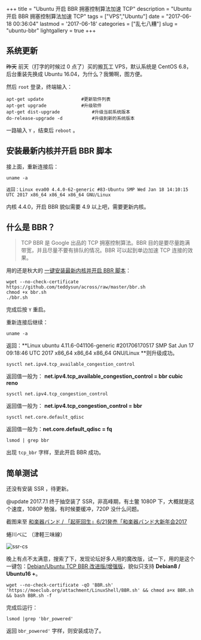 +++
title = "Ubuntu 开启 BBR 拥塞控制算法加速 TCP"
description = "Ubuntu 开启 BBR 拥塞控制算法加速 TCP"
tags = ["VPS","Ubuntu"]
date = "2017-06-18 00:36:04"
lastmod = '2017-06-18'
categories = ["乱七八糟"]
slug = "ubuntu-bbr"
lightgallery = true
+++

## 系统更新

~~昨天~~ 前天（打字的时候过 0 点了）买的搬瓦工 VPS，默认系统是 CentOS 6.8，后台重装先换成 Ubuntu 16.04，为什么？我懒啊，图方便。

然后 `root` 登录，终端输入：

```
apt-get update				#更新软件列表
apt-get upgrade				#升级软件
apt-get dist-upgrade			#升级当前系统版本
do-release-upgrade -d			#升级到新的系统版本
```

一路输入 `Y` ，结束后 `reboot` 。

## 安装最新内核并开启 BBR 脚本

接上面，重新连接后：

```
uname -a
```

```
返回：Linux eva00 4.4.0-62-generic #83-Ubuntu SMP Wed Jan 18 14:10:15 UTC 2017 x86_64 x86_64 x86_64 GNU/Linux
```

内核 4.4.0，开启 BBR 貌似需要 4.9 以上吧，需要更新内核。

## 什么是 BBR？

> TCP BBR 是 Google 出品的 TCP 拥塞控制算法。BBR 目的是要尽量跑满带宽，并且尽量不要有排队的情况。BBR 可以起到单边加速 TCP 连接的效果。

用的还是秋大的 [一键安装最新内核并开启 BBR 脚本](https://teddysun.com/489.html)：

```
wget --no-check-certificate https://github.com/teddysun/across/raw/master/bbr.sh
chmod +x bbr.sh
./bbr.sh
```
完成后按 `Y` 重启。

重新连接后继续：

```
uname -a
```

返回：**Linux ubuntu 4.11.6-041106-generic #201706170517 SMP Sat Jun 17 09:18:46 UTC 2017 x86_64 x86_64 x86_64 GNU/Linux **则升级成功。

```
sysctl net.ipv4.tcp_available_congestion_control
```

返回值一般为： **net.ipv4.tcp_available_congestion_control = bbr cubic reno**

```
sysctl net.ipv4.tcp_congestion_control
```

返回值一般为： **net.ipv4.tcp_congestion_control = bbr**

```
sysctl net.core.default_qdisc
```

返回值一般为：**net.core.default_qdisc = fq**

```
lsmod | grep bbr
```

出现 `tcp_bbr` 字样，至此开启 BBR 成功。

## 简单测试

还没有安装 SSR ，待更新。

@update 2017.7.1 终于抽空装了 SSR，非高峰期，有土鳖 1080P 下，大概就是这个速度，1080P 勉强，有时候要缓冲，720P 没什么问题。

截图来至 [和楽器バンド / 「起死回生」6/21発売「和楽器バンド大新年会2017](https://www.youtube.com/watch?v=h8Q85IpwCP4&list=RD6lp4Iw1AbgA&index=2) 

蜷川べに （津軽三味線）

![ssr-cs](ssr-cs.gif "ssr-cs")

晚上有点不太满意，搜索了下，发现论坛好多人用的魔改版，试一下，用的是这个一键包：[Debian/Ubuntu TCP BBR 改进版/增强版](https://moeclub.org/2017/06/24/278/)，貌似只支持 **Debian8 / Ubuntu16 +**。

```
wget --no-check-certificate -qO 'BBR.sh' 'https://moeclub.org/attachment/LinuxShell/BBR.sh' && chmod a+x BBR.sh && bash BBR.sh -f
```

完成后运行：

```
lsmod |grep 'bbr_powered'
```

返回 `bbr_powered'` 字样，则安装成功了。